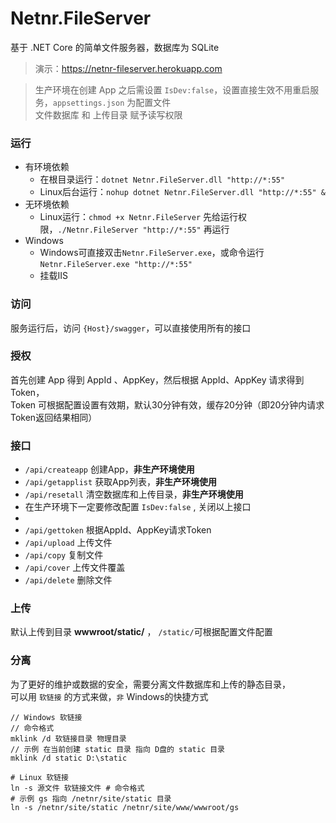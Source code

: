 # Netnr.FileServer
基于 .NET Core 的简单文件服务器，数据库为 SQLite

> 演示：<https://netnr-fileserver.herokuapp.com>


> 生产环境在创建 App 之后需设置 `IsDev:false`，设置直接生效不用重启服务，`appsettings.json` 为配置文件  
> 文件数据库 和 上传目录 赋予读写权限


### 运行
- 有环境依赖
    - 在根目录运行：`dotnet Netnr.FileServer.dll "http://*:55"`
    - Linux后台运行：`nohup dotnet Netnr.FileServer.dll "http://*:55" &`
- 无环境依赖
    - Linux运行：`chmod +x Netnr.FileServer` 先给运行权限，`./Netnr.FileServer "http://*:55"` 再运行
- Windows
    - Windows可直接双击`Netnr.FileServer.exe`，或命令运行`Netnr.FileServer.exe "http://*:55"`
    - 挂载IIS

### 访问
服务运行后，访问 `{Host}/swagger`，可以直接使用所有的接口

### 授权
首先创建 App 得到 AppId 、AppKey，然后根据 AppId、AppKey 请求得到 Token，  
Token 可根据配置设置有效期，默认30分钟有效，缓存20分钟（即20分钟内请求Token返回结果相同）

### 接口
- `/api/createapp` 创建App，**非生产环境使用**
- `/api/getapplist` 获取App列表，**非生产环境使用**
- `/api/resetall` 清空数据库和上传目录，**非生产环境使用**
- 在生产环境下一定要修改配置 `IsDev:false` , 关闭以上接口
- 
- `/api/gettoken` 根据AppId、AppKey请求Token
- `/api/upload` 上传文件
- `/api/copy` 复制文件
- `/api/cover` 上传文件覆盖
- `/api/delete` 删除文件

### 上传
默认上传到目录 **wwwroot/static/** ， `/static/`可根据配置文件配置

### 分离
为了更好的维护或数据的安全，需要分离文件数据库和上传的静态目录，  
可以用 `软链接` 的方式来做，`非` Windows的快捷方式  
```
// Windows 软链接
// 命令格式
mklink /d 软链接目录 物理目录 
// 示例 在当前创建 static 目录 指向 D盘的 static 目录
mklink /d static D:\static
```
```
# Linux 软链接
ln -s 源文件 软链接文件 # 命令格式
# 示例 gs 指向 /netnr/site/static 目录
ln -s /netnr/site/static /netnr/site/www/wwwroot/gs
```
